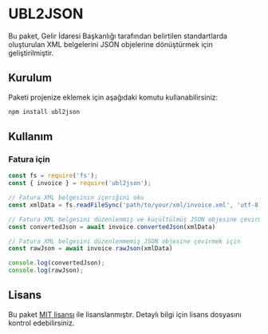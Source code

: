 # UBL2JSON

Bu paket, Gelir İdaresi Başkanlığı tarafından belirtilen standartlarda oluşturulan XML belgelerini JSON objelerine dönüştürmek için geliştirilmiştir.

## Kurulum

Paketi projenize eklemek için aşağıdaki komutu kullanabilirsiniz:

```bash
npm install ubl2json
```

## Kullanım

### Fatura için

```javascript
const fs = require('fs');
const { invoice } = require('ubl2json');

// Fatura XML belgesinin içeriğini oku
const xmlData = fs.readFileSync('path/to/your/xml/invoice.xml', 'utf-8');

// Fatura XML belgesini düzenlenmiş ve küçültülmüş JSON objesine çevirmek için
const convertedJson = await invoice.convertedJson(xmlData)

// Fatura XML belgesini düzenlenmemiş JSON objesine çevirmek için
const rawJson = await invoice.rawJson(xmlData)

console.log(convertedJson);
console.log(rawJson);
```

## Lisans

Bu paket [MIT lisansı](LICENSE) ile lisanslanmıştır. Detaylı bilgi için lisans dosyasını kontrol edebilirsiniz.

